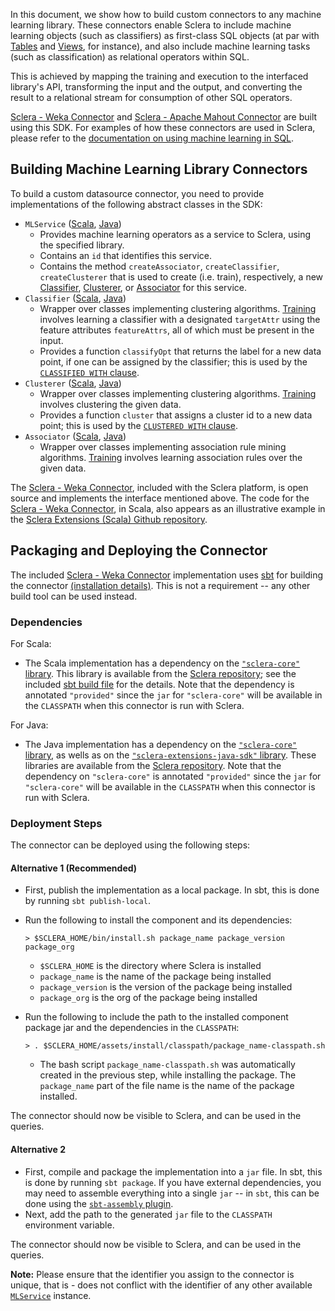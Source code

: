 In this document, we show how to build custom connectors to any machine learning library. These connectors enable Sclera to include machine learning objects (such as classifiers) as first-class SQL objects (at par with [Tables](/doc/ref/sqlregular#base-tables) and [Views](/doc/ref/sqlregular#views), for instance), and also include machine learning tasks (such as classification) as relational operators within SQL.

This is achieved by mapping the training and execution to the interfaced library's API, transforming the input and the output, and converting the result to a relational stream for consumption of other SQL operators.

[Sclera - Weka Connector](/doc/ref/components#sclera-weka) and [Sclera - Apache Mahout Connector](/doc/ref/components#sclera-mahout) are built using this SDK. For examples of how these connectors are used in Sclera, please refer to the [documentation on using machine learning in SQL](/doc/ref/sqlextml).

## Building Machine Learning Library Connectors

To build a custom datasource connector, you need to provide implementations of the following abstract classes in the SDK:

- <a class="anchor" name="mlservice"></a> `MLService` ([Scala](http://scleradb.github.io/sclera-core-sdk/index.html#com.scleradb.analytics.ml.service.MLService), [Java](http://scleradb.github.io/sclera-extensions-java-sdk/index.html#com.scleradb.java.analytics.ml.service.DBService))
    - Provides machine learning operators as a service to Sclera, using the specified library.
    - Contains an `id` that identifies this service.
    - Contains the method `createAssociator`, `createClassifier`, `createClusterer` that is used to create (i.e. train), respectively, a new [Classifier](#classifier), [Clusterer](#clusterer), or [Associator](#associator) for this service.
- <a class="anchor" name="classifier"></a> `Classifier` ([Scala](http://scleradb.github.io/sclera-core-sdk/index.html#com.scleradb.analytics.ml.classifier.objects.Classifier), [Java](http://scleradb.github.io/sclera-extensions-java-sdk/index.html#com.scleradb.java.analytics.ml.classifier.objects.Classifier))
    - Wrapper over classes implementing clustering algorithms. [Training](/doc/ref/sqlextml#classifier-training) involves learning a classifier with a designated `targetAttr` using the feature attributes `featureAttrs`, all of which must be present in the input.
    - Provides a function `classifyOpt` that returns the label for a new data point, if one can be assigned by the classifier; this is used by the [`CLASSIFIED WITH` clause](/doc/ref/sqlextml#classifier-application).
- <a class="anchor" name="clusterer"></a> `Clusterer` ([Scala](http://scleradb.github.io/sclera-core-sdk/index.html#com.scleradb.analytics.ml.clusterer.objects.Clusterer), [Java](http://scleradb.github.io/sclera-extensions-java-sdk/index.html#com.scleradb.java.analytics.ml.clusterer.objects.Clusterer))
    - Wrapper over classes implementing clustering algorithms. [Training](/doc/ref/sqlextml#clusterer-training) involves clustering the given data.
    - Provides a function `cluster` that assigns a cluster id to a new data point; this is used by the [`CLUSTERED WITH` clause](/doc/ref/sqlextml#clusterer-application).
- <a class="anchor" name="associator"></a> `Associator` ([Scala](http://scleradb.github.io/sclera-core-sdk/index.html#com.scleradb.analytics.ml.associator.objects.Associator), [Java](http://scleradb.github.io/sclera-extensions-java-sdk/index.html#com.scleradb.java.analytics.ml.associator.objects.Associator))
    - Wrapper over classes implementing association rule mining algorithms. [Training](#/doc/ref/sqlextml#association-rule-mining) involves learning association rules over the given data.

The [Sclera - Weka Connector](/doc/ref/components#sclera-weka), included with the Sclera platform, is open source and implements the interface mentioned above. The code for the [Sclera - Weka Connector](/doc/ref/components#sclera-weka), in Scala, also appears as an illustrative example in the [Sclera Extensions (Scala) Github repository](https://github.com/scleradb/sclera-extensions-scala).
 
## Packaging and Deploying the Connector

The included [Sclera - Weka Connector](/doc/ref/components#sclera-mysql) implementation uses [sbt](http://www.scala-sbt.org) for building the connector [(installation details)](http://www.scala-sbt.org/release/docs/Getting-Started/Setup.html#installing-sbt). This is not a requirement -- any other build tool can be used instead.

### Dependencies

For Scala:

- The Scala implementation has a dependency on the [`"sclera-core"` library](/doc/sdk/sdkintro#scalasdk). This library is available from the [Sclera repository](http://scleradb.releases.s3.amazonaws.com); see the included [sbt build file](https://github.com/scleradb/sclera-extensions-scala/blob/master/sclera-weka/build.sbt) for the details. Note that the dependency is annotated `"provided"` since the `jar` for `"sclera-core"` will be available in the `CLASSPATH` when this connector is run with Sclera.

For Java:

- The Java implementation has a dependency on the [`"sclera-core"` library](/doc/sdk/sdkintro#scalasdk), as wells as on the [`"sclera-extensions-java-sdk"` library](#javasdk). These libraries are available from the [Sclera repository](http://scleradb.releases.s3.amazonaws.com). Note that the dependency on `"sclera-core"` is annotated `"provided"` since the `jar` for `"sclera-core"` will be available in the `CLASSPATH` when this connector is run with Sclera.

### Deployment Steps

The connector can be deployed using the following steps:

#### Alternative 1 (Recommended)
- First, publish the implementation as a local package. In sbt, this is done by running `sbt publish-local`.
- Run the following to install the component and its dependencies:

    <pre><code>> $SCLERA_HOME/bin/install.sh package_name package_version package_org</code></pre>

    - `$SCLERA_HOME` is the directory where Sclera is installed
    - `package_name` is the name of the package being installed
    - `package_version` is the version of the package being installed
    - `package_org` is the org of the package being installed
- Run the following to include the path to the installed component package jar and the dependencies in the `CLASSPATH`:

    <pre><code>> . $SCLERA_HOME/assets/install/classpath/package_name-classpath.sh</code></pre>

    - The bash script `package_name-classpath.sh` was automatically created in the previous step, while installing the package. The `package_name` part of the file name is the name of the package installed.

The connector should now be visible to Sclera, and can be used in the queries.

#### Alternative 2
- First, compile and package the implementation into a `jar` file. In sbt, this is done by running `sbt package`. If you have external dependencies, you may need to assemble everything into a single `jar` -- in `sbt`, this can be done using the [`sbt-assembly` plugin](https://github.com/sbt/sbt-assembly).
- Next, add the path to the generated `jar` file to the `CLASSPATH` environment variable.

The connector should now be visible to Sclera, and can be used in the queries.

**Note:** Please ensure that the identifier you assign to the connector is unique, that is - does not conflict with the identifier of any other available [`MLService`](#mlservice) instance.
